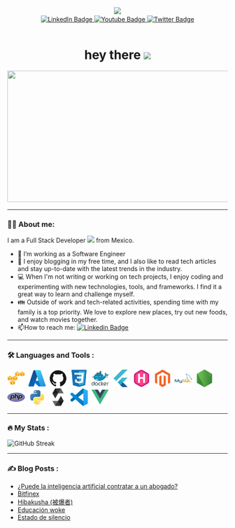 <div id="header" align="center">
  <img src="https://media.giphy.com/media/M9gbBd9nbDrOTu1Mqx/giphy.gif" width="100"/>
</div>
<div id="badges" align="center">
  <a href="https://linkedin.com/in/jorgeikeda">
    <img src="https://img.shields.io/badge/LinkedIn-blue?style=for-the-badge&logo=linkedin&logoColor=white" alt="LinkedIn Badge"/>
  </a>
  <a href="https://www.youtube.com/@jorgeikeda">
    <img src="https://img.shields.io/badge/YouTube-red?style=for-the-badge&logo=youtube&logoColor=white" alt="Youtube Badge"/>
  </a>
  <a href="https://www.twitter.com/jorgeikeda">
    <img src="https://img.shields.io/badge/Twitter-blue?style=for-the-badge&logo=twitter&logoColor=white" alt="Twitter Badge"/>
  </a>
</div>
<div align="center">
<img src="https://komarev.com/ghpvc/?username=freebot&style=flat-square&color=blue" alt=""/>

<h1>
  hey there
  <img src="https://media.giphy.com/media/hvRJCLFzcasrR4ia7z/giphy.gif" width="30px"/>
</h1>
</div>

<div align="center">
  <img src="https://media.giphy.com/media/dWesBcTLavkZuG35MI/giphy.gif" width="600" height="300"/>
</div>

--- 

### :man_technologist: About me:

I am a Full Stack Developer <img src="https://media.giphy.com/media/WUlplcMpOCEmTGBtBW/giphy.gif" width="30"> from Mexico.

- :telescope: I’m working as a Software Engineer
- :memo: I enjoy blogging in my free time, and I also like to read tech articles and stay up-to-date with the latest trends in the industry.
- :computer: When I'm not writing or working on tech projects, I enjoy coding and experimenting with new technologies, tools, and frameworks. I find it a great way to learn and challenge myself.
- :family: Outside of work and tech-related activities, spending time with my family is a top priority. We love to explore new places, try out new foods, and watch movies together.
- :mailbox:How to reach me: [![Linkedin Badge](https://img.shields.io/badge/-kakbar-blue?style=flat&logo=Linkedin&logoColor=white)](https://linkedin.com/in/jorgeikeda)

---

### :hammer_and_wrench: Languages and Tools :
<div>
  <img src="https://github.com/devicons/devicon/blob/master/icons/amazonwebservices/amazonwebservices-original.svg" title="aws" alt="aws" width="40" height="40"/>&nbsp;
  <img src="https://github.com/devicons/devicon/blob/master/icons/azure/azure-original.svg" title="azure" alt="azure" width="40" height="40"/>&nbsp;
  <img src="https://github.com/devicons/devicon/blob/master/icons/github/github-original.svg" title="github" alt="github" width="40" height="40"/>&nbsp;
  <img src="https://github.com/devicons/devicon/blob/master/icons/css3/css3-original.svg" title="css3" alt="css3" width="40" height="40"/>&nbsp;
  <img src="https://github.com/devicons/devicon/blob/master/icons/docker/docker-original-wordmark.svg" title="docker" alt="docker" width="40" height="40"/>&nbsp;
  <img src="https://github.com/devicons/devicon/blob/master/icons/flutter/flutter-original.svg" title="flutter" alt="flutter" width="40" height="40"/>&nbsp;
  <img src="https://github.com/devicons/devicon/blob/master/icons/hugo/hugo-original.svg" title="hugo" alt="hugo"  width="40" height="40"/>&nbsp;
  <img src="https://github.com/devicons/devicon/blob/master/icons/magento/magento-original.svg" title="magento" alt="magento" width="40" height="40"/>&nbsp;
  <img src="https://github.com/devicons/devicon/blob/master/icons/mysql/mysql-original-wordmark.svg" title=mysql" alt="mysql" width="40" height="40"/>&nbsp;
  <img src="https://github.com/devicons/devicon/blob/master/icons/nodejs/nodejs-original.svg" title="nodejs" alt="nodejs" alt="javascript" width="40" height="40"/>&nbsp;
  <img src="https://github.com/devicons/devicon/blob/master/icons/php/php-original.svg" title="php" alt="php" width="40" height="40"/>&nbsp;
  <img src="https://github.com/devicons/devicon/blob/master/icons/python/python-original.svg" title="python" alt="python" width="40" height="40"/>&nbsp;
  <img src="https://github.com/devicons/devicon/blob/master/icons/solidity/solidity-original.svg" title="solidity" alt="solidity" width="40" height="40"/>&nbsp;         
  <img src="https://github.com/devicons/devicon/blob/master/icons/vscode/vscode-original.svg" title="vscode" alt="vscode" width="40" height="40"/>&nbsp;
  <img src="https://github.com/devicons/devicon/blob/master/icons/vuejs/vuejs-original.svg" title="vuejs" alt="vuejs" width="40" height="40"/>&nbsp; 
</div>
                                                                                                                                            
---

### :fire: My Stats :
                                                                                                                                            
![GitHub Streak](http://github-readme-streak-stats.herokuapp.com?user=freebot)
                                                                                                                                            
                                                                                                                                            
---

### :writing_hand: Blog Posts :
                                                                                                                                         
<!-- BLOG-POST-LIST:START -->
- [¿Puede la inteligencia artificial contratar a un abogado?](https://jorgeikeda.medium.com/puede-la-inteligencia-artificial-contratar-a-un-abogado-362e57fbaabd?source=rss-a766cc37cdd6------2)
- [Bitfinex](https://jorgeikeda.medium.com/bitfinex-b0316e91f12c?source=rss-a766cc37cdd6------2)
- [Hibakusha &lpar;被爆者&rpar;](https://jorgeikeda.medium.com/hibakusha-%E8%A2%AB%E7%88%86%E8%80%85-e9f5cf79cc81?source=rss-a766cc37cdd6------2)
- [Educación woke](https://jorgeikeda.medium.com/educaci%C3%B3n-woke-ab512534b9b8?source=rss-a766cc37cdd6------2)
- [Estado de silencio](https://jorgeikeda.medium.com/estado-de-silencio-5a0708cc8d71?source=rss-a766cc37cdd6------2)
<!-- BLOG-POST-LIST:END -->

                                                                                                                                            
<!--
**freebot/freebot** is a ✨ _special_ ✨ repository because its `README.md` (this file) appears on your GitHub profile.

Here are some ideas to get you started:

- 🔭 I’m currently working on ...
- 🌱 I’m currently learning ...
- 👯 I’m looking to collaborate on ...
- 🤔 I’m looking for help with ...
- 💬 Ask me about ...
- 📫 How to reach me: ...
- 😄 Pronouns: ...
- ⚡ Fun fact: ...
-->
